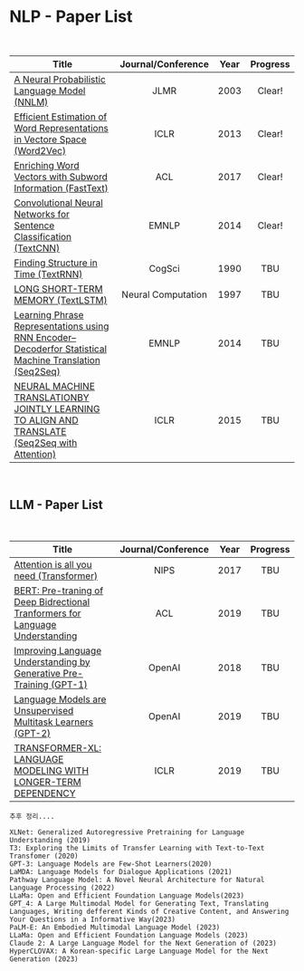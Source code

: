 # NLP - Paper List

<br>

|Title|Journal/Conference|Year|Progress|
|---|:---:|---|:---:|
|[A Neural Probabilistic Language Model (NNLM)](https://github.com/CKtrace/Research-Paper-Review/tree/main/NLP/NNLM)|JLMR|2003|Clear!|
|[Efficient Estimation of Word Representations in Vectore Space (Word2Vec)](https://github.com/CKtrace/Research-Paper-Review/tree/main/NLP/Word2Vec)|ICLR|2013|Clear!|
|[Enriching Word Vectors with Subword Information (FastText)](https://github.com/CKtrace/Research-Paper-Review/tree/main/NLP/FastText)|ACL|2017|Clear!|
|[Convolutional Neural Networks for Sentence Classification (TextCNN)](https://github.com/CKtrace/Research-Paper-Review/tree/main/NLP/TextCNN)|EMNLP|2014|Clear!|
|[Finding Structure in Time (TextRNN)](https://onlinelibrary.wiley.com/doi/epdf/10.1207/s15516709cog1402_1)|CogSci|1990|TBU|
|[LONG SHORT-TERM MEMORY (TextLSTM)](https://www.bioinf.jku.at/publications/older/2604.pdf)|Neural Computation|1997|TBU|
|[Learning Phrase Representations using RNN Encoder–Decoderfor Statistical Machine Translation (Seq2Seq)](https://arxiv.org/pdf/1406.1078)|EMNLP|2014|TBU|
|[NEURAL MACHINE TRANSLATIONBY JOINTLY LEARNING TO ALIGN AND TRANSLATE (Seq2Seq with Attention)](https://arxiv.org/pdf/1409.0473)|ICLR|2015|TBU|

<br>

## LLM - Paper List

<br>

|Title|Journal/Conference|Year|Progress|
|---|:---:|---|:---:|
|[Attention is all you need (Transformer)](https://arxiv.org/pdf/1706.03762)|NIPS|2017|TBU|
|[BERT: Pre-traning of Deep Bidrectional Tranformers for Language Understanding](https://arxiv.org/pdf/1810.04805)|ACL|2019|TBU|
|[Improving Language Understanding by Generative Pre-Training (GPT-1)](https://cdn.openai.com/research-covers/language-unsupervised/language_understanding_paper.pdf)|OpenAI|2018|TBU|
|[Language Models are Unsupervised Multitask Learners (GPT-2)](https://cdn.openai.com/better-language-models/language_models_are_unsupervised_multitask_learners.pdf)|OpenAI|2019|TBU|
|[TRANSFORMER-XL: LANGUAGE MODELING WITH LONGER-TERM DEPENDENCY](https://openreview.net/pdf?id=HJePno0cYm)|ICLR|2019|TBU|

```
추후 정리....

XLNet: Generalized Autoregressive Pretraining for Language Understanding (2019)
T3: Exploring the Limits of Transfer Learning with Text-to-Text Transfomer (2020)
GPT-3: Language Models are Few-Shot Learners(2020)
LaMDA: Language Models for Dialogue Applications (2021)
Pathway Language Model: A Novel Neural Architecture for Natural Language Processing (2022)
LLaMa: Open and Efficient Foundation Language Models(2023)
GPT_4: A Large Multimodal Model for Generating Text, Translating Languages, Writing defferent Kinds of Creative Content, and Answering Your Questions in a Informative Way(2023)
PaLM-E: An Embodied Multimodal Language Model (2023)
LLaMa: Open and Efficient Foundation Language Models (2023)
Claude 2: A Large Language Model for the Next Generation of (2023)
HyperCLOVAX: A Korean-specific Large Language Model for the Next Generation (2023)
```
